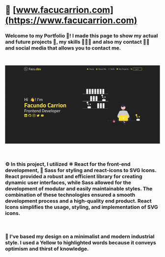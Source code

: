 # 🦦 [www.facucarrion.com](https://www.facucarrion.com)

### Welcome to my Portfolio 👤! I made this page to show my actual and future projects 📃, my skills 🤹🏻‍♂️ and also my contact 🤳🏻 and social media that allows you to contact me.

<br>

![Home Section](/public/img/home.webp)

<br>

### ⚙️ In this project, I utilized ⚛️ React for the front-end development, 🎨 Sass for styling and react-icons to SVG Icons. React provided a robust and efficient library for creating dynamic user interfaces, while Sass allowed for the development of modular and easily maintainable styles. The combination of these technologies ensured a smooth development process and a high-quality end product. React Icons simplifies the usage, styling, and implementation of SVG icons.

<br>

### 🎨 I've based my design on a minimalist and modern industrial style. I used a Yellow to highlighted words because it conveys optimism and thirst of knowledge.
